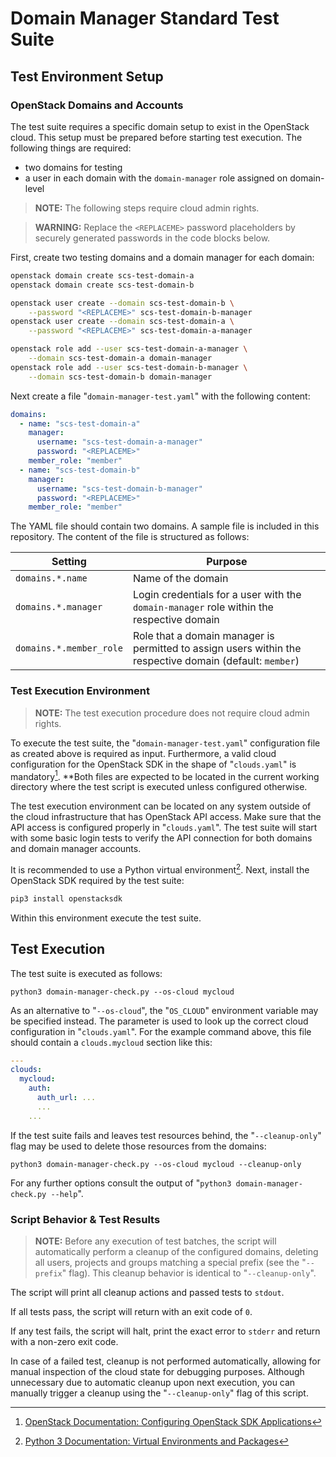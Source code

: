 # Domain Manager Standard Test Suite

## Test Environment Setup

### OpenStack Domains and Accounts

The test suite requires a specific domain setup to exist in the OpenStack cloud.
This setup must be prepared before starting test execution.
The following things are required:

- two domains for testing
- a user in each domain with the `domain-manager` role assigned on domain-level

> **NOTE:** The following steps require cloud admin rights.

> **WARNING:** Replace the `<REPLACEME>` password placeholders by securely generated passwords in the code blocks below.

First, create two testing domains and a domain manager for each domain:

```bash
openstack domain create scs-test-domain-a
openstack domain create scs-test-domain-b

openstack user create --domain scs-test-domain-b \
    --password "<REPLACEME>" scs-test-domain-b-manager
openstack user create --domain scs-test-domain-a \
    --password "<REPLACEME>" scs-test-domain-a-manager

openstack role add --user scs-test-domain-a-manager \
    --domain scs-test-domain-a domain-manager
openstack role add --user scs-test-domain-b-manager \
    --domain scs-test-domain-b domain-manager
```

Next create a file "`domain-manager-test.yaml`" with the following content:

```yaml
domains:
  - name: "scs-test-domain-a"
    manager:
      username: "scs-test-domain-a-manager"
      password: "<REPLACEME>"
    member_role: "member"
  - name: "scs-test-domain-b"
    manager:
      username: "scs-test-domain-b-manager"
      password: "<REPLACEME>"
    member_role: "member"
```

The YAML file should contain two domains.
A sample file is included in this repository.
The content of the file is structured as follows:

| Setting | Purpose |
|---|---|
| `domains.*.name` | Name of the domain |
| `domains.*.manager` | Login credentials for a user with the `domain-manager` role within the respective domain |
| `domains.*.member_role` | Role that a domain manager is permitted to assign users within the respective domain (default: `member`) |


### Test Execution Environment

> **NOTE:** The test execution procedure does not require cloud admin rights.

To execute the test suite, the "`domain-manager-test.yaml`" configuration file as created above is required as input.
Furthermore, a valid cloud configuration for the OpenStack SDK in the shape of "`clouds.yaml`" is mandatory[^1].
**Both files are expected to be located in the current working directory where the test script is executed unless configured otherwise.

[^1]: [OpenStack Documentation: Configuring OpenStack SDK Applications](https://docs.openstack.org/openstacksdk/latest/user/config/configuration.html)

The test execution environment can be located on any system outside of the cloud infrastructure that has OpenStack API access.
Make sure that the API access is configured properly in "`clouds.yaml`".
The test suite will start with some basic login tests to verify the API connection for both domains and domain manager accounts.

It is recommended to use a Python virtual environment[^2].
Next, install the OpenStack SDK required by the test suite:

```bash
pip3 install openstacksdk
```

Within this environment execute the test suite.

[^2]: [Python 3 Documentation: Virtual Environments and Packages](https://docs.python.org/3/tutorial/venv.html)


## Test Execution

The test suite is executed as follows:

```
python3 domain-manager-check.py --os-cloud mycloud
```

As an alternative to "`--os-cloud`", the "`OS_CLOUD`" environment variable may be specified instead.
The parameter is used to look up the correct cloud configuration in "`clouds.yaml`".
For the example command above, this file should contain a `clouds.mycloud` section like this:

```yaml
---
clouds:
  mycloud:
    auth:
      auth_url: ...
      ...
    ...
```

If the test suite fails and leaves test resources behind, the "`--cleanup-only`" flag may be used to delete those resources from the domains:

```
python3 domain-manager-check.py --os-cloud mycloud --cleanup-only
```

For any further options consult the output of "`python3 domain-manager-check.py --help`".


### Script Behavior & Test Results

> **NOTE:** Before any execution of test batches, the script will automatically perform a cleanup of the configured domains, deleting all users, projects and groups matching a special prefix (see the "`--prefix`" flag).
> This cleanup behavior is identical to "`--cleanup-only`".

The script will print all cleanup actions and passed tests to `stdout`.

If all tests pass, the script will return with an exit code of `0`.

If any test fails, the script will halt, print the exact error to `stderr` and return with a non-zero exit code.

In case of a failed test, cleanup is not performed automatically, allowing for manual inspection of the cloud state for debugging purposes.
Although unnecessary due to automatic cleanup upon next execution, you can manually trigger a cleanup using the "`--cleanup-only`" flag of this script.

